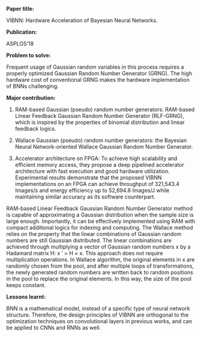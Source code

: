**Paper title:**

VIBNN: Hardware Acceleration of Bayesian Neural Networks.

**Publication:**

ASPLOS’18

**Problem to solve:**

Frequent usage of Gaussian random variables in this process requires a properly
optimized Gaussian Random Number Generator (GRNG). The high hardware cost of
conventional GRNG makes the hardware implementation of BNNs challenging.

**Major contribution:**

1.  RAM-based Gaussian (pseudo) random number generators: RAM-based Linear
    Feedback Gaussian Random Number Generator (RLF-GRNG), which is inspired by
    the properties of binomial distribution and linear feedback logics.

2.  Wallace Gaussian (pseudo) random number generators: the Bayesian Neural
    Network-oriented Wallace Gaussian Random Number Generator.

3.  Accelerator architecture on FPGA: To achieve high scalability and efficient
    memory access, they propose a deep pipelined accelerator architecture with
    fast execution and good hardware utilization. Experimental results
    demonstrate that the proposed VIBNN implementations on an FPGA can achieve
    throughput of 321,543.4 Images/s and energy efficiency up to 52,694.8
    Images/J while maintaining similar accuracy as its software counterpart.

RAM-based Linear Feedback Gaussian Random Number Generator method is capable of
approximating a Gaussian distribution when the sample size is large enough.
Importantly, it can be effectively implemented using RAM with compact additional
logics for indexing and computing. The Wallace method relies on the property
that the linear combinations of Gaussian random numbers are still Gaussian
distributed. The linear combinations are achieved through multiplying a vector
of Gaussian random numbers x by a Hadamard matrix H: x ′ = H × x. This approach
does not require multiplication operations. In Wallace algorithm, the original
elements in x are randomly chosen from the pool, and after multiple loops of
transformations, the newly generated random numbers are written back to random
positions in the pool to replace the original elements. In this way, the size of
the pool keeps constant.

**Lessons learnt:**

BNN is a mathematical model, instead of a specific type of neural network
structure. Therefore, the design principles of VIBNN are orthogonal to the
optimization techniques on convolutional layers in previous works, and can be
applied to CNNs and RNNs as well.
